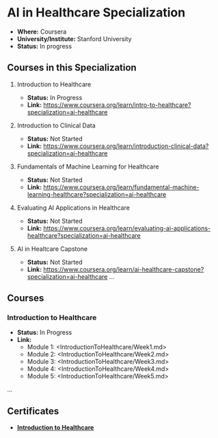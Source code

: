
# AI in Healthcare Specialization

- **Where:** Coursera
- **University/Institute:** Stanford University
- **Status:** In progress

## Courses in this Specialization

1. Introduction to Healthcare
   - **Status:** In Progress
   - **Link:** <https://www.coursera.org/learn/intro-to-healthcare?specialization=ai-healthcare>

2. Introduction to Clinical Data
   - **Status:** Not Started
   - **Link:** <https://www.coursera.org/learn/introduction-clinical-data?specialization=ai-healthcare>

3. Fundamentals of Machine Learning for Healthcare
   - **Status:** Not Started
   - **Link:** <https://www.coursera.org/learn/fundamental-machine-learning-healthcare?specialization=ai-healthcare>  

4. Evaluating AI Applications in Healthcare
   - **Status:** Not Started
   - **Link:** <https://www.coursera.org/learn/evaluating-ai-applications-healthcare?specialization=ai-healthcare>
  
5. AI in Healtcare Capstone
   - **Status:** Not Started
   - **Link:** <https://www.coursera.org/learn/ai-healthcare-capstone?specialization=ai-healthcare>
...

## Courses

### Introduction to Healthcare

- **Status:** In Progress
- **Link:** 
  - Module 1: <IntroductionToHealthcare/Week1.md>
  - Module 2: <IntroductionToHealthcare/Week2.md>
  - Module 3: <IntroductionToHealthcare/Week3.md>
  - Module 4: <IntroductionToHealthcare/Week4.md>
  - Module 5: <IntroductionToHealthcare/Week5.md>

...

## Certificates

- [**Introduction to Healthcare**]()
